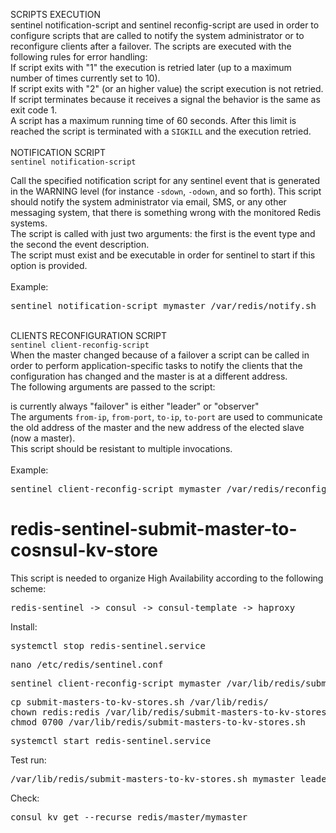 SCRIPTS EXECUTION<br />
sentinel notification-script and sentinel reconfig-script are used in order to configure scripts that are called to notify the system administrator or to reconfigure clients after a failover. The scripts are executed with the following rules for error handling:<br />
If script exits with "1" the execution is retried later (up to a maximum number of times currently set to 10).<br />
If script exits with "2" (or an higher value) the script execution is not retried.<br />
If script terminates because it receives a signal the behavior is the same as exit code 1.<br />
A script has a maximum running time of 60 seconds. After this limit is reached the script is terminated with a <code>SIGKILL</code> and the execution retried.<br />
<br />
NOTIFICATION SCRIPT<br />
<code>sentinel notification-script <master-name> <script-path></code><br />
Call the specified notification script for any sentinel event that is generated in the WARNING level (for instance <code>-sdown</code>, <code>-odown</code>, and so forth). This script should notify the system administrator via email, SMS, or any other messaging system, that there is something wrong with the monitored Redis systems.<br />
The script is called with just two arguments: the first is the event type and the second the event description.<br />
The script must exist and be executable in order for sentinel to start if this option is provided.<br />
<br />
Example:<br />
<pre>
sentinel notification-script mymaster /var/redis/notify.sh
</pre>
<br />
CLIENTS RECONFIGURATION SCRIPT<br />
<code>sentinel client-reconfig-script <master-name> <script-path></code><br />
When the master changed because of a failover a script can be called in order to perform application-specific tasks to notify the clients that the configuration has changed and the master is at a different address.<br />
The following arguments are passed to the script:<br />
<code><master-name> <role> <state> <from-ip> <from-port> <to-ip> <to-port></code><br />
<code><state></code> is currently always "failover" <code><role></code> is either "leader" or "observer"<br />
The arguments <code>from-ip</code>, <code>from-port</code>, <code>to-ip</code>, <code>to-port</code> are used to communicate the old address of the master and the new address of the elected slave (now a master).<br />
This script should be resistant to multiple invocations.<br />
<br />
Example:<br />
<pre>
sentinel client-reconfig-script mymaster /var/redis/reconfig.sh
</pre>

# redis-sentinel-submit-master-to-cosnsul-kv-store

This script is needed to organize High Availability according to the following scheme:
<pre>
redis-sentinel -> consul -> consul-template -> haproxy
</pre>

Install:
<pre>
systemctl stop redis-sentinel.service
</pre>

<pre>
nano /etc/redis/sentinel.conf
</pre>

<pre>
sentinel client-reconfig-script mymaster /var/lib/redis/submit-masters-to-kv-stores.sh
</pre>

<pre>
cp submit-masters-to-kv-stores.sh /var/lib/redis/
chown redis:redis /var/lib/redis/submit-masters-to-kv-stores.sh
chmod 0700 /var/lib/redis/submit-masters-to-kv-stores.sh
</pre>

<pre>
systemctl start redis-sentinel.service
</pre>

Test run:
<pre>
/var/lib/redis/submit-masters-to-kv-stores.sh mymaster leader start 10.0.0.51 6379 10.0.0.52 6379
</pre>

Check:
<pre>
consul kv get --recurse redis/master/mymaster
</pre>
